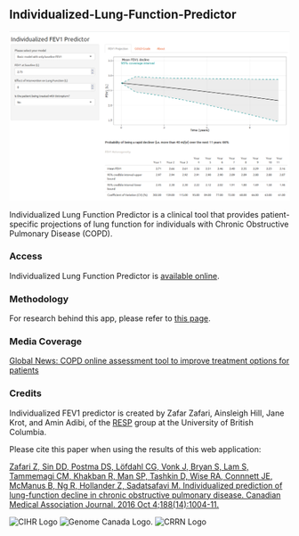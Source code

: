 ## Individualized-Lung-Function-Predictor
![App Screenshot](./zafari.png)

Individualized Lung Function Predictor is a clinical tool that provides patient-specific projections of lung function for individuals with Chronic Obstructive Pulmonary Disease (COPD).  

### Access
Individualized Lung Function Predictor is [available online](http://resp.med.ubc.ca/software/ipress/epic/fev1pred/). 

### Methodology
For research behind this app, please refer to [this page](http://resp.med.ubc.ca/research/resp/epic/lhs/).

### Media Coverage
[Global News: COPD online assessment tool to improve treatment options for patients](https://globalnews.ca/news/2904568/copd-online-assessment-tool-to-improve-treatment-options-for-patients/)
### Credits
Individualized FEV1 predictor is created by Zafar Zafari, Ainsleigh Hill, Jane Krot, and Amin Adibi, of the [RESP](http://resp.core.ubc.ca/) group at the University of British Columbia.

Please cite this paper when using the results of this web application:

[Zafari Z, Sin DD, Postma DS, Löfdahl CG, Vonk J, Bryan S, Lam S, Tammemagi CM, Khakban R, Man SP, Tashkin D, Wise RA, Connnett JE, McManus B, Ng R, Hollander Z, Sadatsafavi M. Individualized prediction of lung-function decline in chronic obstructive pulmonary disease. Canadian Medical Association Journal. 2016 Oct 4;188(14):1004-11.](https://www.ncbi.nlm.nih.gov/pubmed/27486205)

![CIHR Logo](http://resp.med.ubc.ca/wp-content/uploads/1375727415927.rendition-small.jpg) ![Genome Canada Logo](http://resp.med.ubc.ca/wp-content/uploads/genomebc.gif). ![CRRN Logo](http://resp.med.ubc.ca/wp-content/uploads/CRRN.png) 

